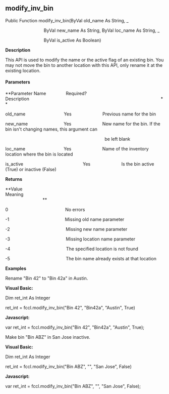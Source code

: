 modify_inv_bin
----------------

Public Function modify_inv_bin(ByVal old_name As String, _

                               ByVal new_name As String, ByVal loc_name As String, _

                               ByVal is_active As Boolean)

**Description**

This API is used to modify the name or the active flag of an existing bin. You may not move the bin to another location with this API, only rename it at the existing location.

#### Parameters
**Parameter Name                Required?             Description                                                                                                          **

old_name                               Yes                         Previous name for the bin

new_name                             Yes                         New name for the bin. If the bin isn't changing names, this argument can

                                                                                be left blank

loc_name                               Yes                         Name of the inventory location where the bin is located

is_active                                                Yes                         Is the bin active (True) or inactive (False)

**Returns**

**Value                                     Meaning                                                                                                                                               **

0                                              No errors

-1                                             Missing old name parameter

-2                                             Missing new name parameter

-3                                             Missing location name parameter

-4                                             The specified location is not found

-5                                             The bin name already exists at that location

**Examples**

 Rename "Bin 42" to "Bin 42a" in Austin.

**Visual Basic:**

Dim ret_int As Integer

ret_int = fccl.modify_inv_bin("Bin 42", "Bin42a", "Austin", True)

**Javascript:**

var ret_int = fccl.modify_inv_bin("Bin 42", "Bin42a", "Austin", True);

 Make bin "Bin ABZ" in San Jose inactive.

**Visual Basic:**

Dim ret_int As Integer

ret_int = fccl.modify_inv_bin("Bin ABZ", "", "San Jose", False)

**Javascript:**

var ret_int = fccl.modify_inv_bin("Bin ABZ", "", "San Jose", False);